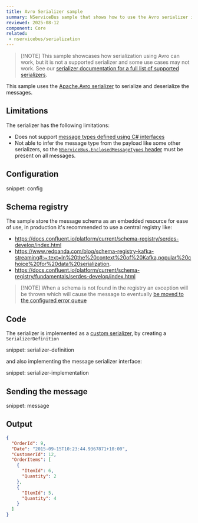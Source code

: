 ```yaml
---
title: Avro Serializer sample
summary: NServiceBus sample that shows how to use the Avro serializer in an endpoint
reviewed: 2025-08-12
component: Core
related:
 - nservicebus/serialization
---
```


> [!NOTE] This sample showcases how serialization using Avro can work, but it is not a supported serializer and some use cases may not work. See our [serializer documentation for a full list of supported serializers](/nservicebus/serialization/#supported-serializers).

This sample uses the [Apache.Avro serializer](https://www.nuget.org/packages/apache.avro) to serialize and deserialize the messages.

## Limitations

The serializer has the following limitations:

- Does not support [message types defined using C# interfaces](/master/nservicebus/messaging/messages-as-interfaces.md)
- Not able to infer the message type from the payload like some other serializers, so the [`NServiceBus.EnclosedMessageTypes` header](/nservicebus/messaging/headers.md#serialization-headers-nservicebus-enclosedmessagetypes) must be present on all messages.

## Configuration

snippet: config

## Schema registry

The sample store the message schema as an embedded resource for ease of use, in production it's recommended to use a central registry like:

- <https://docs.confluent.io/platform/current/schema-registry/serdes-develop/index.html>
- <https://www.redpanda.com/blog/schema-registry-kafka-streaming#:~:text=In%20the%20context%20of%20Kafka,popular%20choice%20for%20data%20serialization>.
- <https://docs.confluent.io/platform/current/schema-registry/fundamentals/serdes-develop/index.html>

> [!NOTE] When a schema is not found in the registry an exception will be thrown which will cause the message to eventually [be moved to the configured error queue](/nservicebus/recoverability/#fault-handling)

## Code

The serializer is implemented as a [custom serializer](https://docs.particular.net/nservicebus/serialization/custom-serializer), by creating a `SerializerDefinition`

snippet: serializer-definition

and also implementing the message serializer interface:

snippet: serializer-implementation

## Sending the message

snippet: message

## Output

```json
{
  "OrderId": 9,
  "Date": "2015-09-15T10:23:44.9367871+10:00",
  "CustomerId": 12,
  "OrderItems": [
    {
      "ItemId": 6,
      "Quantity": 2
    },
    {
      "ItemId": 5,
      "Quantity": 4
    }
  ]
}
```
